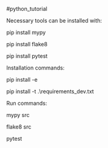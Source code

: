 #python_tutorial

Necessary tools can be installed with:

pip install mypy

pip install flake8

pip install pytest

Installation commands:

pip install -e

pip install -t .\requirements_dev.txt

Run commands:

mypy src

flake8 src

pytest
